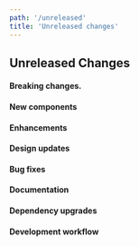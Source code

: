 ```yaml
---
path: '/unreleased'
title: 'Unreleased changes'
---
```


## Unreleased Changes

#### Breaking changes.

#### New components

#### Enhancements

#### Design updates

#### Bug fixes

#### Documentation

#### Dependency upgrades

#### Development workflow
